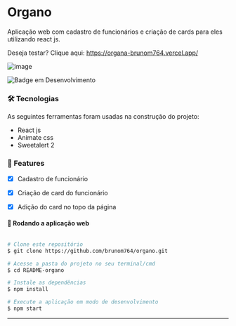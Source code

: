 # Organo

Aplicação web com cadastro de funcionários e criação de cards para eles utilizando react js.

Deseja testar? Clique aqui: https://organa-brunom764.vercel.app/

![image](https://user-images.githubusercontent.com/100159869/205296753-9b05003d-66ac-44a2-9076-a63a7ab1384e.png)

![Badge em Desenvolvimento](http://img.shields.io/static/v1?label=STATUS&message=EM%20DESENVOLVIMENTO&color=GREEN&style=for-the-badge)

### 🛠 Tecnologias
As seguintes ferramentas foram usadas na construção do projeto:

 - React js
 - Animate css
 - Sweetalert 2

### 🏁 Features

- [x] Cadastro de funcionário
- [x] Criação de card do funcionário
- [x] Adição do card no topo da página


#### 🧭 Rodando a aplicação web

```bash

# Clone este repositório
$ git clone https://github.com/brunom764/organo.git

# Acesse a pasta do projeto no seu terminal/cmd
$ cd README-organo

# Instale as dependências
$ npm install

# Execute a aplicação em modo de desenvolvimento
$ npm start


```

---


